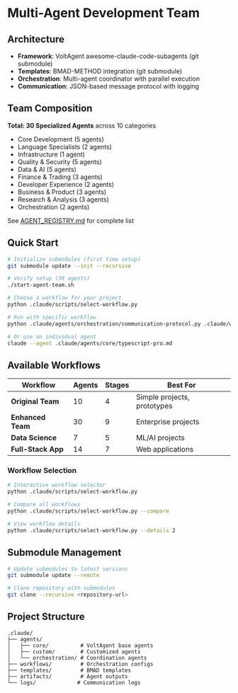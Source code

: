 # Multi-Agent Development Team

## Architecture
- **Framework**: VoltAgent awesome-claude-code-subagents (git submodule)
- **Templates**: BMAD-METHOD integration (git submodule)
- **Orchestration**: Multi-agent coordinator with parallel execution
- **Communication**: JSON-based message protocol with logging

## Team Composition
**Total: 30 Specialized Agents** across 10 categories
- Core Development (5 agents)
- Language Specialists (2 agents) 
- Infrastructure (1 agent)
- Quality & Security (5 agents)
- Data & AI (5 agents)
- Finance & Trading (3 agents)
- Developer Experience (2 agents)
- Business & Product (3 agents)
- Research & Analysis (3 agents)
- Orchestration (2 agents)

See [AGENT_REGISTRY.md](AGENT_REGISTRY.md) for complete list

## Quick Start
```bash
# Initialize submodules (first time setup)
git submodule update --init --recursive

# Verify setup (30 agents)
./start-agent-team.sh

# Choose a workflow for your project
python .claude/scripts/select-workflow.py

# Run with specific workflow
python .claude/agents/orchestration/communication-protocol.py .claude/workflows/enhanced-team-orchestration.json

# Or use an individual agent
claude --agent .claude/agents/core/typescript-pro.md
```

## Available Workflows

| Workflow | Agents | Stages | Best For |
|----------|--------|--------|-----------|
| **Original Team** | 10 | 4 | Simple projects, prototypes |
| **Enhanced Team** | 30 | 9 | Enterprise projects |
| **Data Science** | 7 | 5 | ML/AI projects |
| **Full-Stack App** | 14 | 7 | Web applications |

### Workflow Selection
```bash
# Interactive workflow selector
python .claude/scripts/select-workflow.py

# Compare all workflows
python .claude/scripts/select-workflow.py --compare

# View workflow details
python .claude/scripts/select-workflow.py --details 2
```

## Submodule Management
```bash
# Update submodules to latest versions
git submodule update --remote

# Clone repository with submodules
git clone --recursive <repository-url>
```

## Project Structure
```
.claude/
├── agents/
│   ├── core/          # VoltAgent base agents
│   ├── custom/        # Customized agents
│   └── orchestration/ # Coordination agents
├── workflows/         # Orchestration configs
├── templates/         # BMAD templates
├── artifacts/         # Agent outputs
└── logs/             # Communication logs
```